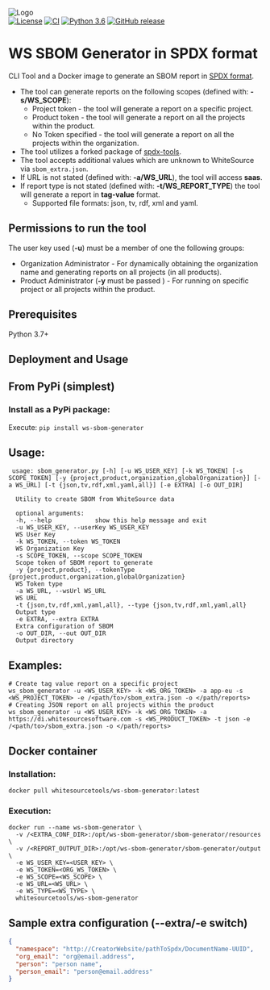 ![Logo](https://whitesource-resources.s3.amazonaws.com/ws-sig-images/Whitesource_Logo_178x44.png)  
[![License](https://img.shields.io/badge/License-Apache%202.0-yellowgreen.svg)](https://opensource.org/licenses/Apache-2.0)
[![CI](https://github.com/whitesource-ps/ws-sbom-generator/actions/workflows/ci.yml/badge.svg)](https://github.com/whitesource-ps/ws-sbom-generator/actions/workflows/ci.yml)
[![Python 3.6](https://upload.wikimedia.org/wikipedia/commons/thumb/8/8c/Blue_Python_3.6%2B_Shield_Badge.svg/86px-Blue_Python_3.6%2B_Shield_Badge.svg.png)](https://www.python.org/downloads/release/python-360/)
[![GitHub release](https://img.shields.io/github/v/release/whitesource-ps/ws-sbom-generator)](https://github.com/whitesource-ps/ws-sbom-generator/releases/latest)  

# WS SBOM Generator in SPDX format 
CLI Tool and a Docker image to generate an SBOM report in [SPDX format](https://spdx.org).
* The tool can generate reports on the following scopes (defined with: **-s/WS_SCOPE**):
  * Project token - the tool will generate a report on a specific project.
  * Product token - the tool will generate a report on all the projects within the product.
  * No Token specified - the tool will generate a report on all the projects within the organization.
* The tool utilizes a forked package of [spdx-tools](https://github.com/spdx/tools).
* The tool accepts additional values which are unknown to WhiteSource via `sbom_extra.json`.
* If URL is not stated (defined with: **-a/WS_URL**), the tool will access **saas**.
* If report type is not stated (defined with: **-t/WS_REPORT_TYPE**) the tool will generate a report in **tag-value** format.  
  * Supported file formats: json, tv, rdf, xml and yaml.
## Permissions to run the tool
The user key used (**-u**) must be a member of one the following groups: 
 - Organization Administrator - For dynamically obtaining the organization name and generating reports on all projects (in all products).
 - Product Administrator (**-y** must be passed ) - For running on specific project or all projects within the product. 
## Prerequisites
Python 3.7+
## Deployment and Usage
## From PyPi (simplest)
### Install as a PyPi package:
Execute: `pip install ws-sbom-generator`
## Usage:
```shell
 usage: sbom_generator.py [-h] [-u WS_USER_KEY] [-k WS_TOKEN] [-s SCOPE_TOKEN] [-y {project,product,organization,globalOrganization}] [-a WS_URL] [-t {json,tv,rdf,xml,yaml,all}] [-e EXTRA] [-o OUT_DIR]

  Utility to create SBOM from WhiteSource data
  
  optional arguments:                                                                                                                                                                                     
  -h, --help            show this help message and exit                                                                                                                                                 
  -u WS_USER_KEY, --userKey WS_USER_KEY                                                                                                                                                                 
  WS User Key
  -k WS_TOKEN, --token WS_TOKEN
  WS Organization Key
  -s SCOPE_TOKEN, --scope SCOPE_TOKEN
  Scope token of SBOM report to generate
  -y {project,product}, --tokenType {project,product,organization,globalOrganization}
  WS Token type
  -a WS_URL, --wsUrl WS_URL
  WS URL
  -t {json,tv,rdf,xml,yaml,all}, --type {json,tv,rdf,xml,yaml,all}
  Output type
  -e EXTRA, --extra EXTRA
  Extra configuration of SBOM
  -o OUT_DIR, --out OUT_DIR
  Output directory
```
## Examples:
```shell
# Create tag value report on a specific project 
ws_sbom_generator -u <WS_USER_KEY> -k <WS_ORG_TOKEN> -a app-eu -s <WS_PROJECT_TOKEN> -e /<path/to>/sbom_extra.json -o </path/reports>
# Creating JSON report on all projects within the product 
ws_sbom_generator -u <WS_USER_KEY> -k <WS_ORG_TOKEN> -a https://di.whitesourcesoftware.com -s <WS_PRODUCT_TOKEN> -t json -e /<path/to>/sbom_extra.json -o </path/reports>
```
## Docker container
### Installation:
```shell
docker pull whitesourcetools/ws-sbom-generator:latest 
 ```
### Execution:
```shell
docker run --name ws-sbom-generator \ 
  -v /<EXTRA_CONF_DIR>:/opt/ws-sbom-generator/sbom-generator/resources \ 
  -v /<REPORT_OUTPUT_DIR>:/opt/ws-sbom-generator/sbom-generator/output \
  -e WS_USER_KEY=<USER_KEY> \ 
  -e WS_TOKEN=<ORG_WS_TOKEN> \
  -e WS_SCOPE=<WS_SCOPE> \
  -e WS_URL=<WS_URL> \
  -e WS_TYPE=<WS_TYPE> \
  whitesourcetools/ws-sbom-generator 
````
## Sample extra configuration (--extra/-e switch)
```json
{
  "namespace": "http://CreatorWebsite/pathToSpdx/DocumentName-UUID",
  "org_email": "org@email.address",
  "person": "person name",
  "person_email": "person@email.address"
}
```